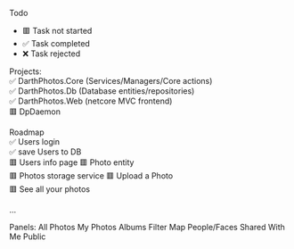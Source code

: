Todo
- 🟥 Task not started
- ✅ Task completed
- ❌ Task rejected


Projects:  
✅ DarthPhotos.Core (Services/Managers/Core actions)  
✅ DarthPhotos.Db (Database entities/repositories)  
✅ DarthPhotos.Web (netcore MVC frontend)  
🟥 DpDaemon  
  
Roadmap  
✅ Users login  
✅ save Users to DB  
🟥 Users info page
🟥 Photo entity  
🟥 Photos storage service
🟥 Upload a Photo  
🟥 See all your photos

...  


Panels:
All Photos
My Photos
Albums
Filter
Map
People/Faces
Shared With Me
Public

